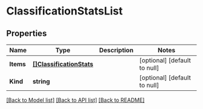 # ClassificationStatsList

## Properties
Name | Type | Description | Notes
------------ | ------------- | ------------- | -------------
**Items** | [**[]ClassificationStats**](classification_stats.md) |  | [optional] [default to null]
**Kind** | **string** |  | [optional] [default to null]

[[Back to Model list]](../README.md#documentation-for-models) [[Back to API list]](../README.md#documentation-for-api-endpoints) [[Back to README]](../README.md)


